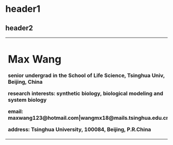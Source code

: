 # header1
## header2

<table boarder='0'>
  <tr>
    <td qidth='85%'>
      <h1>Max Wang</h1>
      <p><b>senior undergrad in the School of Life Science, Tsinghua Univ, Beijing, China</b></p>
      <p><b>research interests: synthetic biology, biological modeling and system biology</b></p>
      <p></p>
      <p><b>email: maxwang123@hotmail.com|wangmx18@mails.tsinghua.edu.cn</b></p>
      <p><b>address: Tsinghua University, 100084, Beijing, P.R.China </b></p>
    </td>
  </tr>
</table>
